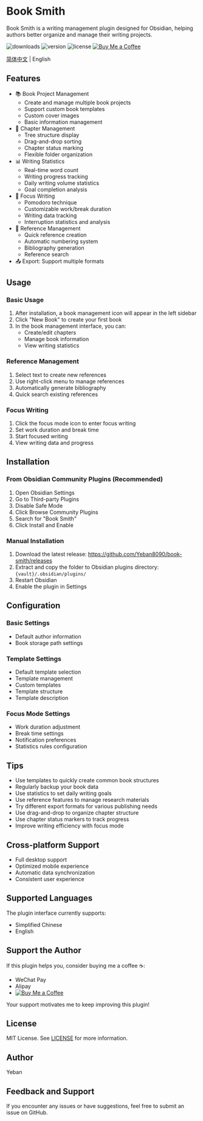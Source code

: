 # Book Smith

Book Smith is a writing management plugin designed for Obsidian, helping authors better organize and manage their writing projects.

![downloads](https://img.shields.io/badge/downloads-500-brightgreen) ![version](https://img.shields.io/badge/version-1.0.0-blue) ![license](https://img.shields.io/badge/license-MIT-green) [![Buy Me a Coffee](https://img.shields.io/badge/Buy%20Me%20a%20Coffee-Support-yellow)](https://ko-fi.com/bruceyeban)

[简体中文](README.zh-CN.md) | English

## Features

- 📚 Book Project Management
  - Create and manage multiple book projects
  - Support custom book templates
  - Custom cover images
  - Basic information management
- 📑 Chapter Management
  - Tree structure display
  - Drag-and-drop sorting
  - Chapter status marking
  - Flexible folder organization
- 📊 Writing Statistics
  - Real-time word count
  - Writing progress tracking
  - Daily writing volume statistics
  - Goal completion analysis
- 🎯 Focus Writing
  - Pomodoro technique
  - Customizable work/break duration
  - Writing data tracking
  - Interruption statistics and analysis
- 📝 Reference Management
  - Quick reference creation
  - Automatic numbering system
  - Bibliography generation
  - Reference search
- 📤 Export: Support multiple formats

## Usage

### Basic Usage
1. After installation, a book management icon will appear in the left sidebar
2. Click "New Book" to create your first book
3. In the book management interface, you can:
   - Create/edit chapters
   - Manage book information
   - View writing statistics

### Reference Management
1. Select text to create new references
2. Use right-click menu to manage references
3. Automatically generate bibliography
4. Quick search existing references

### Focus Writing
1. Click the focus mode icon to enter focus writing
2. Set work duration and break time
3. Start focused writing
4. View writing data and progress

## Installation

### From Obsidian Community Plugins (Recommended)
1. Open Obsidian Settings
2. Go to Third-party Plugins
3. Disable Safe Mode
4. Click Browse Community Plugins
5. Search for "Book Smith"
6. Click Install and Enable

### Manual Installation
1. Download the latest release: https://github.com/Yeban8090/book-smith/releases
2. Extract and copy the folder to Obsidian plugins directory: `{vault}/.obsidian/plugins/`
3. Restart Obsidian
4. Enable the plugin in Settings

## Configuration

### Basic Settings
- Default author information
- Book storage path settings

### Template Settings
- Default template selection
- Template management
- Custom templates
- Template structure
- Template description

### Focus Mode Settings
- Work duration adjustment
- Break time settings
- Notification preferences
- Statistics rules configuration

## Tips
- Use templates to quickly create common book structures
- Regularly backup your book data
- Use statistics to set daily writing goals
- Use reference features to manage research materials
- Try different export formats for various publishing needs
- Use drag-and-drop to organize chapter structure
- Use chapter status markers to track progress
- Improve writing efficiency with focus mode

## Cross-platform Support
- Full desktop support
- Optimized mobile experience
- Automatic data synchronization
- Consistent user experience

## Supported Languages
The plugin interface currently supports:
- Simplified Chinese
- English

## Support the Author
If this plugin helps you, consider buying me a coffee ☕:
- WeChat Pay
- Alipay
- [![Buy Me a Coffee](https://img.shields.io/badge/Buy%20Me%20a%20Coffee-Support-yellow)](https://ko-fi.com/bruceyeban)

Your support motivates me to keep improving this plugin!

## License
MIT License. See [LICENSE](LICENSE) for more information.

## Author
Yeban

## Feedback and Support
If you encounter any issues or have suggestions, feel free to submit an issue on GitHub.